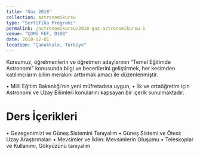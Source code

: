 ```yaml
---
title: "Güz 2018"
collection: astronomikursu
type: "Sertifika Programı"
permalink: /astronomikursu/2018-guz-astronomikursu-1
venue: "ÇOMÜ FEF, D108"
date: 2018-12-01
location: "Çanakkale, Türkiye"
---
```

Kursumuz, öğretmenlerin ve öğretmen adaylarının “Temel Eğitimde Astronomi” konusunda bilgi ve becerilerini geliştirmek, her kesimden katılımcıların bilim merakını arttırmak amacı ile düzenlenmiştir.

•	Milli Eğitim Bakanlığı’nın yeni müfretadına uygun, 
•	İlk ve ortaöğretim için Astronomi ve Uzay Bilimleri konularını kapsayan bir içerik sunulmaktadır.

Ders İçerikleri
======
•	Gezegenimizi ve Güneş Sistemini Tanıyalım
•	Güneş Sistemi ve Ötesi: Uzay Araştırmaları
•	Mevsimler ve İklim: Mevsimlerin Oluşumu
•	Teleskoplar ve Kullanımı, Gökyüzünü tanıyalım
